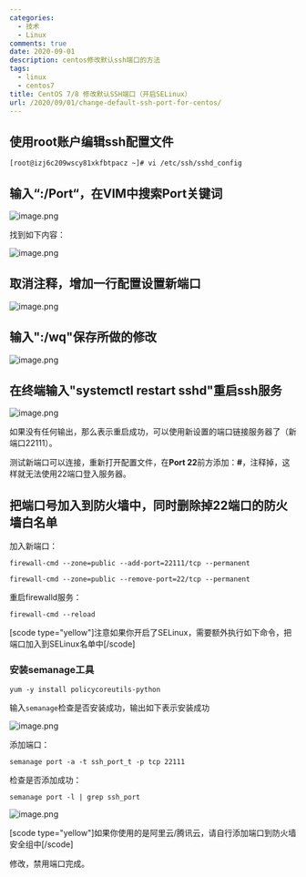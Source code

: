 ```yaml
---
categories:
  - 技术
  - Linux
comments: true
date: 2020-09-01
description: centos修改默认ssh端口的方法
tags:
  - linux
  - centos7
title: CentOS 7/8 修改默认SSH端口（开启SELinux）
url: /2020/09/01/change-default-ssh-port-for-centos/
---
```



## 使用root账户编辑ssh配置文件

`[root@izj6c209wscy81xkfbtpacz ~]# vi /etc/ssh/sshd_config`

## 输入“:/Port“，在VIM中搜索Port关键词

![image.png](/assets/images/202009/275206417.png)

找到如下内容：

![image.png](/assets/images/202009/1991690075.png)

## 取消注释，增加一行配置设置新端口

![image.png](/assets/images/202009/4132911816.png)

## 输入":/wq"保存所做的修改

![image.png](/assets/images/202009/1160132225.png)

## 在终端输入"systemctl restart sshd"重启ssh服务

![image.png](/assets/images/202009/2114609535.png)

如果没有任何输出，那么表示重启成功，可以使用新设置的端口链接服务器了（新端口22111）。

测试新端口可以连接，重新打开配置文件，在**Port 22**前方添加：**#**，注释掉，这样就无法使用22端口登入服务器。

## 把端口号加入到防火墙中，同时删除掉22端口的防火墙白名单

加入新端口：

`firewall-cmd --zone=public --add-port=22111/tcp --permanent`

`firewall-cmd --zone=public --remove-port=22/tcp --permanent`

重启firewalld服务：

`firewall-cmd --reload`

[scode type="yellow"]注意如果你开启了SELinux，需要额外执行如下命令，把端口加入到SELinux名单中[/scode]

### 安装semanage工具

`yum -y install policycoreutils-python`

输入`semanage`检查是否安装成功，输出如下表示安装成功

![image.png](/assets/images/202009/1404128175.png)

添加端口：

`semanage port -a -t ssh_port_t -p tcp 22111`

检查是否添加成功：

`semanage port -l | grep ssh_port`

![image.png](/assets/images/202009/2101443704.png)

[scode type="yellow"]如果你使用的是阿里云/腾讯云，请自行添加端口到防火墙安全组中[/scode]

修改，禁用端口完成。